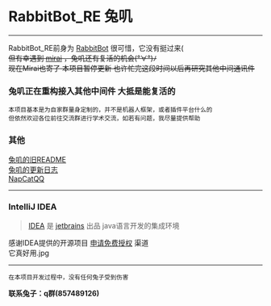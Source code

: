 # RabbitBot_RE 兔叽
-----
RabbitBot_RE前身为 [RabbitBot](https://github.com/MikuNyanya/RabbitBot) 很可惜，它没有挺过来(                
~~但有幸遇到 [mirai](https://github.com/mamoe/mirai) ，兔叽还有复活的机会(°∀°)ﾉ~~      
~~现在Mirai也寄了 本项目暂停更新 也许忙完这段时间以后再研究其他中间通讯件~~        
### 兔叽正在重构接入其他中间件 大抵是能复活的

    本项目基本是为自家群量身定制的，并不是机器人框架，或者插件平台什么的
    但依然欢迎各位前往交流群进行学术交流，如若有问题，我尽量提供帮助

### 其他
[兔叽的旧README](https://github.com/MikuNyanya/RabbitBot_RE/blob/master/README_old.md)      
[兔叽的更新日志](https://github.com/MikuNyanya/RabbitBot_RE/blob/master/UPDATE_LOG.md)  
[NapCatQQ](https://github.com/NapNeko/NapCatQQ)

-----
### IntelliJ IDEA
>[IDEA](https://www.jetbrains.com/idea/) 是 [jetbrains](https://www.jetbrains.com/) 出品 java语言开发的集成环境

感谢IDEA提供的开源项目 [申请免费授权](https://www.jetbrains.com/shop/eform/opensource?product=ALL) 渠道  
它真好用.jpg

-----
    在本项目开发过程中，没有任何兔子受到伤害
__联系兔子：q群(857489126)__
